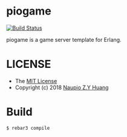 # piogame
[![Build Status](https://www.travis-ci.org/Naupio/piogame.svg?branch=master)](https://www.travis-ci.org/Naupio/piogame)

piogame is a game server template for Erlang.


# LICENSE
- The [MIT License](./LICENSE)  
- Copyright (c) 2018 [Naupio Z.Y Huang](https://github.com/Naupio) 

# Build
`$ rebar3 compile`
